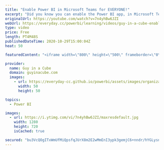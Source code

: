 ```yaml
---
title: "Enable Power BI in Microsoft Teams for EVERYONE!"
excerpt: "Did you know you can enable the Power BI app, in Microsoft Teams, for everyone? Adam walks through how this can be done with just a few clicks.  App policy documentation: https://docs.microsoft.com/MicrosoftTeams/teams-app-setup-policies  📢 Become a member: https://guyinacu.be/membership \r \r *******************"
originalUrl: https://youtube.com/watch?v=7n4yhBw6JZI
webUrl: https://everyday.cc/powerbi/learning/videos/guy-in-a-cube-enable-power-bi-in-microsoft-teams-for-everyone/
type: video
price: Free
length: PT4M48S
publishedDateTime: 2020-10-29T15:00:04Z
heat: 50

featuredContent: "<iframe width=\"800\" height=\"500\" frameborder=\"0\" src=\"https://www.youtube.com/embed/7n4yhBw6JZI\" allow=\"accelerometer; autoplay; encrypted-media; gyroscope; picture-in-picture\" allowfullscreen></iframe>"

provider:
  name: Guy in a Cube
  domain: guyinacube.com
  images:
    - url: https://everyday-cc.github.io/powerbi/assets/images/organizations/guyinacube.com-50x50.jpg
      width: 50
      height: 50

topics:
  - Power BI

images:
  - url: https://i.ytimg.com/vi/7n4yhBw6JZI/maxresdefault.jpg
    width: 1280
    height: 720
    isCached: true

secured: "bu3VcQOgITxWmUfMiQpsfqJUrX8m2E2wMmEnI3ypk3gemjC6+nndr/hYGLysnMHImpsMo1CZLt+wPP4i1GvupeEZqhMUxFj/pj0n+M9rNVU3PSh42EHDjbxxfG+p437DSGke7g2WhLpjlsOM5yiN2rvVP3dLix0ELbj7It+EGmHSGOm7htoJqb5w7uow8nFUldQBMfupdocx4SlO+vFoK8y/iL3Rg0SOPYK0+YYli+7k9oVIO6YQ1rIIWxkZR0g72sLuP2Y6uvZf7/FPnaEMpVE7wJqS/y3OIqb98YbPR8A+wIj6N+3JXUdJItg/XGahXCr/HpLyvwygF9xOTupoPx0MRzi8a3o5RB/rJsOQ4uX4Xk4CkK2kZt0PTlqEQEdlTbDb6Na0w2ktKxcKu2t5u8HBM4b1qP9ZOIO316slezc=;jesODoa8WobLnSpPBaXOTQ=="
---
```


